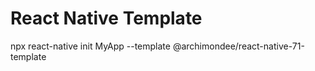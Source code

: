 # React Native Template

npx react-native init MyApp --template @archimondee/react-native-71-template
